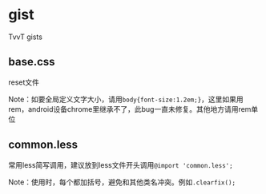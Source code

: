 # gist

TvvT gists

## base.css

reset文件

Note：如要全局定义文字大小，请用`body{font-size:1.2em;}`，这里如果用rem，android设备chrome里继承不了，此bug一直未修复。其他地方请用rem单位

## common.less

常用less简写调用，建议放到less文件开头调用`@import 'common.less';`

Note：使用时，每个都加括号，避免和其他类名冲突。例如`.clearfix();`